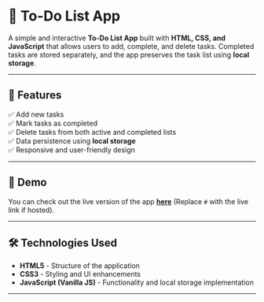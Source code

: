 # 📌 To-Do List App

A simple and interactive **To-Do List App** built with **HTML, CSS, and JavaScript** that allows users to add, complete, and delete tasks. Completed tasks are stored separately, and the app preserves the task list using **local storage**.

---

## 🎯 Features
✅ Add new tasks  
✅ Mark tasks as completed  
✅ Delete tasks from both active and completed lists  
✅ Data persistence using **local storage**  
✅ Responsive and user-friendly design  

---

## 🚀 Demo  
You can check out the live version of the app **[here](#)** (Replace `#` with the live link if hosted).

---

## 🛠️ Technologies Used
- **HTML5** - Structure of the application  
- **CSS3** - Styling and UI enhancements  
- **JavaScript (Vanilla JS)** - Functionality and local storage implementation  

---

